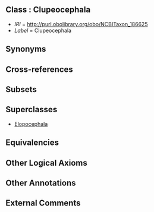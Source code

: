 
## Class : Clupeocephala

 * *IRI* = http://purl.obolibrary.org/obo/NCBITaxon_186625
 * *Label* = Clupeocephala

## Synonyms


## Cross-references


## Subsets


## Superclasses

 * [Elopocephala](../../NCBITaxon/24/NCBITaxon_186624.md)

## Equivalencies


## Other Logical Axioms


## Other Annotations


## External Comments

